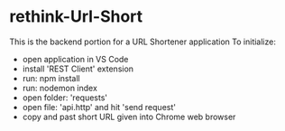 # rethink-Url-Short

This is the backend portion for a URL Shortener application
To initialize:
- open application in VS Code
- install 'REST Client' extension
- run: npm install
- run: nodemon index
- open folder: 'requests'
- open file: 'api.http' and hit 'send request'
- copy and past short URL given into Chrome web browser